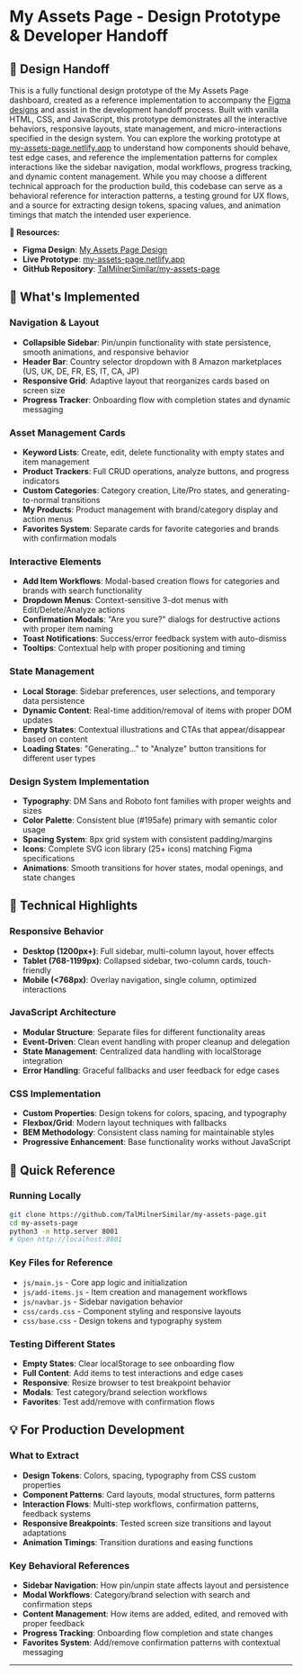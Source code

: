 # My Assets Page - Design Prototype & Developer Handoff

## 🎨 Design Handoff

This is a fully functional design prototype of the My Assets Page dashboard, created as a reference implementation to accompany the [Figma designs](https://www.figma.com/design/Ro1PwjsNNdRvDRgXkLddgS/My-Assets-page?node-id=14-4080&p=f&t=aDD0x7WjMdhitgjD-11) and assist in the development handoff process. Built with vanilla HTML, CSS, and JavaScript, this prototype demonstrates all the interactive behaviors, responsive layouts, state management, and micro-interactions specified in the design system. You can explore the working prototype at [my-assets-page.netlify.app](https://my-assets-page.netlify.app) to understand how components should behave, test edge cases, and reference the implementation patterns for complex interactions like the sidebar navigation, modal workflows, progress tracking, and dynamic content management. While you may choose a different technical approach for the production build, this codebase can serve as a behavioral reference for interaction patterns, a testing ground for UX flows, and a source for extracting design tokens, spacing values, and animation timings that match the intended user experience.

**🔗 Resources:**
- **Figma Design**: [My Assets Page Design](https://www.figma.com/design/Ro1PwjsNNdRvDRgXkLddgS/My-Assets-page?node-id=14-4080&p=f&t=aDD0x7WjMdhitgjD-11)
- **Live Prototype**: [my-assets-page.netlify.app](https://my-assets-page.netlify.app)
- **GitHub Repository**: [TalMilnerSimilar/my-assets-page](https://github.com/TalMilnerSimilar/my-assets-page) 

## 🔧 What's Implemented

### **Navigation & Layout**
- **Collapsible Sidebar**: Pin/unpin functionality with state persistence, smooth animations, and responsive behavior
- **Header Bar**: Country selector dropdown with 8 Amazon marketplaces (US, UK, DE, FR, ES, IT, CA, JP)
- **Responsive Grid**: Adaptive layout that reorganizes cards based on screen size
- **Progress Tracker**: Onboarding flow with completion states and dynamic messaging

### **Asset Management Cards**
- **Keyword Lists**: Create, edit, delete functionality with empty states and item management
- **Product Trackers**: Full CRUD operations, analyze buttons, and progress indicators 
- **Custom Categories**: Category creation, Lite/Pro states, and generating-to-normal transitions
- **My Products**: Product management with brand/category display and action menus
- **Favorites System**: Separate cards for favorite categories and brands with confirmation modals

### **Interactive Elements**
- **Add Item Workflows**: Modal-based creation flows for categories and brands with search functionality
- **Dropdown Menus**: Context-sensitive 3-dot menus with Edit/Delete/Analyze actions
- **Confirmation Modals**: "Are you sure?" dialogs for destructive actions with proper item naming
- **Toast Notifications**: Success/error feedback system with auto-dismiss
- **Tooltips**: Contextual help with proper positioning and timing

### **State Management**
- **Local Storage**: Sidebar preferences, user selections, and temporary data persistence
- **Dynamic Content**: Real-time addition/removal of items with proper DOM updates
- **Empty States**: Contextual illustrations and CTAs that appear/disappear based on content
- **Loading States**: "Generating..." to "Analyze" button transitions for different user types

### **Design System Implementation**
- **Typography**: DM Sans and Roboto font families with proper weights and sizes
- **Color Palette**: Consistent blue (#195afe) primary with semantic color usage
- **Spacing System**: 8px grid system with consistent padding/margins
- **Icons**: Complete SVG icon library (25+ icons) matching Figma specifications
- **Animations**: Smooth transitions for hover states, modal openings, and state changes

## 🎯 Technical Highlights

### **Responsive Behavior**
- **Desktop (1200px+)**: Full sidebar, multi-column layout, hover effects
- **Tablet (768-1199px)**: Collapsed sidebar, two-column cards, touch-friendly
- **Mobile (<768px)**: Overlay navigation, single column, optimized interactions

### **JavaScript Architecture**
- **Modular Structure**: Separate files for different functionality areas
- **Event-Driven**: Clean event handling with proper cleanup and delegation
- **State Management**: Centralized data handling with localStorage integration
- **Error Handling**: Graceful fallbacks and user feedback for edge cases

### **CSS Implementation**
- **Custom Properties**: Design tokens for colors, spacing, and typography
- **Flexbox/Grid**: Modern layout techniques with fallbacks
- **BEM Methodology**: Consistent class naming for maintainable styles
- **Progressive Enhancement**: Base functionality works without JavaScript

## 🚀 Quick Reference

### **Running Locally**
```bash
git clone https://github.com/TalMilnerSimilar/my-assets-page.git
cd my-assets-page
python3 -m http.server 8001
# Open http://localhost:8001
```

### **Key Files for Reference**
- `js/main.js` - Core app logic and initialization
- `js/add-items.js` - Item creation and management workflows  
- `js/navbar.js` - Sidebar navigation behavior
- `css/cards.css` - Component styling and responsive layouts
- `css/base.css` - Design tokens and typography system

### **Testing Different States**
- **Empty States**: Clear localStorage to see onboarding flow
- **Full Content**: Add items to test interactions and edge cases
- **Responsive**: Resize browser to test breakpoint behavior
- **Modals**: Test category/brand selection workflows
- **Favorites**: Test add/remove with confirmation flows

## 💡 For Production Development

### **What to Extract**
- **Design Tokens**: Colors, spacing, typography from CSS custom properties
- **Component Patterns**: Card layouts, modal structures, form patterns
- **Interaction Flows**: Multi-step workflows, confirmation patterns, feedback systems
- **Responsive Breakpoints**: Tested screen size transitions and layout adaptations
- **Animation Timings**: Transition durations and easing functions

### **Key Behavioral References**
- **Sidebar Navigation**: How pin/unpin state affects layout and persistence
- **Modal Workflows**: Category/brand selection with search and confirmation steps
- **Content Management**: How items are added, edited, and removed with proper feedback
- **Progress Tracking**: Onboarding flow completion and state changes
- **Favorites System**: Add/remove confirmation patterns with contextual messaging

---

